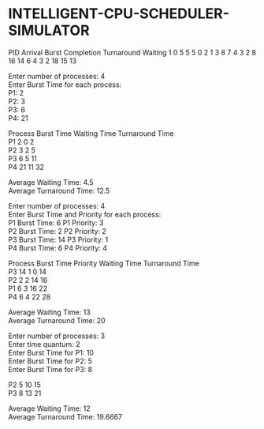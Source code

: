 # INTELLIGENT-CPU-SCHEDULER-SIMULATOR

PID Arrival Burst Completion Turnaround Waiting
1    0      5     5          5          0
2    1      3     8          7          4
3    2      8     16         14         6
4    3      2     18         15         13

Enter number of processes: 4  
Enter Burst Time for each process:  
P1: 2  
P2: 3  
P3: 6  
P4: 21

Process  Burst Time  Waiting Time  Turnaround Time  
P1       2           0             2  
P2       3           2             5  
P3       6           5             11  
P4       21          11            32

Average Waiting Time: 4.5  
Average Turnaround Time: 12.5

Enter number of processes: 4  
Enter Burst Time and Priority for each process:  
P1 Burst Time: 6  P1 Priority: 3  
P2 Burst Time: 2  P2 Priority: 2  
P3 Burst Time: 14 P3 Priority: 1  
P4 Burst Time: 6  P4 Priority: 4  

Process  Burst Time  Priority  Waiting Time  Turnaround Time  
P3       14          1         0             14  
P2       2           2         14            16  
P1       6           3         16            22  
P4       6           4         22            28

Average Waiting Time: 13  
Average Turnaround Time: 20

Enter number of processes: 3  
Enter time quantum: 2  
Enter Burst Time for P1: 10  
Enter Burst Time for P2: 5  
Enter Burst Time for P3: 8

P2  5  10  15  
P3  8  13  21  

Average Waiting Time: 12  
Average Turnaround Time: 19.6667
